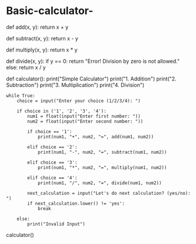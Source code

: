 # Basic-calculator-
def add(x, y):
    return x + y

def subtract(x, y):
    return x - y

def multiply(x, y):
    return x * y

def divide(x, y):
    if y == 0:
        return "Error! Division by zero is not allowed."
    else:
        return x / y

def calculator():
    print("Simple Calculator")
    print("1. Addition")
    print("2. Subtraction")
    print("3. Multiplication")
    print("4. Division")

    while True:
        choice = input("Enter your choice (1/2/3/4): ")

        if choice in ('1', '2', '3', '4'):
            num1 = float(input("Enter first number: "))
            num2 = float(input("Enter second number: "))

            if choice == '1':
                print(num1, "+", num2, "=", add(num1, num2))

            elif choice == '2':
                print(num1, "-", num2, "=", subtract(num1, num2))

            elif choice == '3':
                print(num1, "*", num2, "=", multiply(num1, num2))

            elif choice == '4':
                print(num1, "/", num2, "=", divide(num1, num2))
            
            next_calculation = input("Let's do next calculation? (yes/no): ")
            if next_calculation.lower() != 'yes':
                break
        
        else:
            print("Invalid Input")

calculator()
